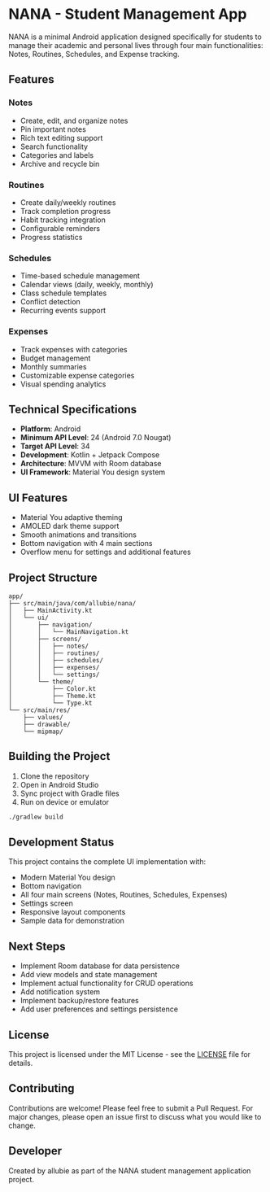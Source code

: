 # NANA - Student Management App

NANA is a minimal Android application designed specifically for students to manage their academic and personal lives through four main functionalities: Notes, Routines, Schedules, and Expense tracking.

## Features

### Notes
- Create, edit, and organize notes
- Pin important notes
- Rich text editing support
- Search functionality
- Categories and labels
- Archive and recycle bin

### Routines
- Create daily/weekly routines
- Track completion progress
- Habit tracking integration
- Configurable reminders
- Progress statistics

### Schedules
- Time-based schedule management
- Calendar views (daily, weekly, monthly)
- Class schedule templates
- Conflict detection
- Recurring events support

### Expenses
- Track expenses with categories
- Budget management
- Monthly summaries
- Customizable expense categories
- Visual spending analytics

## Technical Specifications

- **Platform**: Android
- **Minimum API Level**: 24 (Android 7.0 Nougat)
- **Target API Level**: 34
- **Development**: Kotlin + Jetpack Compose
- **Architecture**: MVVM with Room database
- **UI Framework**: Material You design system

## UI Features

- Material You adaptive theming
- AMOLED dark theme support
- Smooth animations and transitions
- Bottom navigation with 4 main sections
- Overflow menu for settings and additional features

## Project Structure

```
app/
├── src/main/java/com/allubie/nana/
│   ├── MainActivity.kt
│   └── ui/
│       ├── navigation/
│       │   └── MainNavigation.kt
│       ├── screens/
│       │   ├── notes/
│       │   ├── routines/
│       │   ├── schedules/
│       │   ├── expenses/
│       │   └── settings/
│       └── theme/
│           ├── Color.kt
│           ├── Theme.kt
│           └── Type.kt
└── src/main/res/
    ├── values/
    ├── drawable/
    └── mipmap/
```

## Building the Project

1. Clone the repository
2. Open in Android Studio
3. Sync project with Gradle files
4. Run on device or emulator

```bash
./gradlew build
```

## Development Status

This project contains the complete UI implementation with:
-  Modern Material You design
-  Bottom navigation
-  All four main screens (Notes, Routines, Schedules, Expenses)
-  Settings screen
-  Responsive layout components
-  Sample data for demonstration

## Next Steps

- Implement Room database for data persistence
- Add view models and state management
- Implement actual functionality for CRUD operations
- Add notification system
- Implement backup/restore features
- Add user preferences and settings persistence

## License

This project is licensed under the MIT License - see the [LICENSE](LICENSE) file for details.

## Contributing

Contributions are welcome! Please feel free to submit a Pull Request. For major changes, please open an issue first to discuss what you would like to change.

## Developer

Created by allubie as part of the NANA student management application project.
